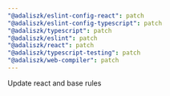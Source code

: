 ```yaml
---
"@adaliszk/eslint-config-react": patch
"@adaliszk/eslint-config-typescript": patch
"@adaliszk/typescript": patch
"@adaliszk/eslint": patch
"@adaliszk/react": patch
"@adaliszk/typescript-testing": patch
"@adaliszk/web-compiler": patch
---
```


Update react and base rules
